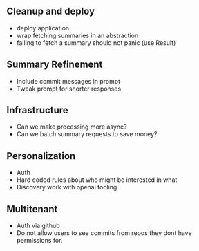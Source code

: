 ## Cleanup and deploy

- deploy application
- wrap fetching summaries in an abstraction
- failing to fetch a summary should not panic (use Result)

## Summary Refinement

- Include commit messages in prompt
- Tweak prompt for shorter responses

## Infrastructure

- Can we make processing more async?
- Can we batch summary requests to save money?

## Personalization

- Auth
- Hard coded rules about who might be interested in what
- Discovery work with openai tooling

## Multitenant

- Auth via github
- Do not allow users to see commits from repos they dont have permissions for.
